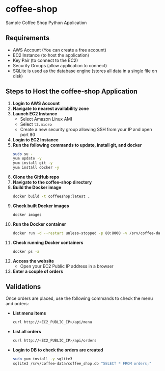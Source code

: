 # coffee-shop
Sample Coffee Shop Python Application

## Requirements

- AWS Account (You can create a free account)
- EC2 Instance (to host the application)
- Key Pair (to connect to the EC2)
- Security Groups (allow application to connect)
- SQLite is used as the database engine (stores all data in a single file on disk)

## Steps to Host the coffee-shop Application

1. **Login to AWS Account**
2. **Navigate to nearest availability zone**
3. **Launch EC2 Instance**
    - Select Amazon Linux AMI
    - Select `t3.micro`
    - Create a new security group allowing SSH from your IP and open port 80
4. **Login to EC2 Instance**
5. **Run the following commands to update, install git, and docker**  
    ```sh
    sudo su -
    yum update -y
    yum install git -y
    yum install docker -y
    ```
6. **Clone the GitHub repo**
7. **Navigate to the coffee-shop directory**
8. **Build the Docker image**
    ```sh
    docker build -t coffeeshop:latest .
    ```
9. **Check built Docker images**
    ```sh
    docker images
    ```
10. **Run the Docker container**
    ```sh
    docker run -d --restart unless-stopped -p 80:8000 -v /srv/coffee-data:/data --name coffeeshop coffeeshop:latest
    ```
11. **Check running Docker containers**
    ```sh
    docker ps -a
    ```
12. **Access the website**
    - Open your EC2 Public IP address in a browser
13. **Enter a couple of orders**

## Validations

Once orders are placed, use the following commands to check the menu and orders:

- **List menu items**
    ```sh
    curl http://<EC2_PUBLIC_IP>/api/menu
    ```
- **List all orders**
    ```sh
    curl http://<EC2_PUBLIC_IP>/api/orders
    ```

- **Login to DB to check the orders are created**
    ```sh
    sudo yum install -y sqlite3
    sqlite3 /srv/coffee-data/coffee_shop.db "SELECT * FROM orders;"
    ```
